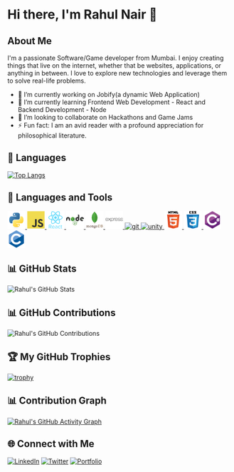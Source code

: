 # Hi there, I'm Rahul Nair 👋

## About Me

I'm a passionate Software/Game developer from Mumbai. I enjoy creating things that live on the internet, whether that be websites, applications, or anything in between. I love to explore new technologies and leverage them to solve real-life problems.

- 🔭 I’m currently working on Jobify(a dynamic Web Application)
- 🌱 I’m currently learning Frontend Web Development - React and Backend Development - Node
- 👯 I’m looking to collaborate on Hackathons and Game Jams
- ⚡ Fun fact: I am an avid reader with a profound appreciation for philosophical literature.

## 🌟 Languages
[![Top Langs](https://github-readme-stats.vercel.app/api/top-langs/?username=RahulNair2004&theme=tokyonight&layout=compact)](https://github.com/anuraghazra/github-readme-stats)

## 🚀 Languages and Tools

<p align="left">
  <a href="https://www.python.org" target="_blank" rel="noreferrer"> 
    <img src="https://raw.githubusercontent.com/devicons/devicon/master/icons/python/python-original.svg" alt="python" width="40" height="40"/> 
  </a>
  <a href="https://www.javascript.com" target="_blank" rel="noreferrer"> 
    <img src="https://raw.githubusercontent.com/devicons/devicon/master/icons/javascript/javascript-original.svg" alt="javascript" width="40" height="40"/> 
  </a>
  <a href="https://reactjs.org/" target="_blank" rel="noreferrer">
    <img src="https://raw.githubusercontent.com/devicons/devicon/master/icons/react/react-original-wordmark.svg" alt="react" width="40" height="40"/> 
  </a>
  <a href="https://nodejs.org" target="_blank" rel="noreferrer"> 
    <img src="https://raw.githubusercontent.com/devicons/devicon/master/icons/nodejs/nodejs-original-wordmark.svg" alt="nodejs" width="40" height="40"/> 
  </a>
  <a href="https://www.mongodb.com/" target="_blank" rel="noreferrer">
    <img src="https://raw.githubusercontent.com/devicons/devicon/master/icons/mongodb/mongodb-original-wordmark.svg" alt="mongodb" width="40" height="40"/> 
  </a>
  <a href="https://expressjs.com/" target="_blank" rel="noreferrer"> 
    <img src="https://raw.githubusercontent.com/devicons/devicon/master/icons/express/express-original-wordmark.svg" alt="express" width="40" height="40"/> 
  </a>
  <a href="https://git-scm.com/" target="_blank" rel="noreferrer"> 
    <img src="https://www.vectorlogo.zone/logos/git-scm/git-scm-icon.svg" alt="git" width="40" height="40"/> 
  </a>
  <a href="https://unity.com/" target="_blank" rel="noreferrer"> 
    <img src="https://www.vectorlogo.zone/logos/unity3d/unity3d-icon.svg" alt="unity" width="40" height="40"/> 
  </a>
  <a href="https://www.w3.org/html/" target="_blank" rel="noreferrer"> 
    <img src="https://raw.githubusercontent.com/devicons/devicon/master/icons/html5/html5-original-wordmark.svg" alt="html5" width="40" height="40"/> 
  </a>
  <a href="https://www.w3schools.com/css/" target="_blank" rel="noreferrer">
    <img src="https://raw.githubusercontent.com/devicons/devicon/master/icons/css3/css3-original-wordmark.svg" alt="css3" width="40" height="40"/>
  </a>
  <a href="https://docs.microsoft.com/en-us/dotnet/csharp/" target="_blank" rel="noreferrer"> 
    <img src="https://raw.githubusercontent.com/devicons/devicon/master/icons/csharp/csharp-original.svg" alt="csharp" width="40" height="40"/> 
  </a>
  <a href="https://www.cprogramming.com/" target="_blank" rel="noreferrer"> 
    <img src="https://raw.githubusercontent.com/devicons/devicon/master/icons/c/c-original.svg" alt="c" width="40" height="40"/> 
  </a>
</p>

## 📊 GitHub Stats

![Rahul's GitHub Stats](https://github-readme-stats.vercel.app/api?username=RahulNair2004&show_icons=true&theme=radical)

## 📊 GitHub Contributions

![Rahul's GitHub Contributions](https://github-readme-streak-stats.herokuapp.com?user=RahulNair2004&theme=radical)

## 🏆 My GitHub Trophies
[![trophy](https://github-profile-trophy.vercel.app/?username=RahulNair&theme=onedark&column=4&rank=S,AAA,AA,A)](https://github.com/ryo-ma/github-profile-trophy)

## 📊 Contribution Graph

[![Rahul's GitHub Activity Graph](https://github-readme-activity-graph.vercel.app/graph?username=RahulNair2004&theme=github)](https://github.com/RahulNair2004)

## 🌐 Connect with Me

[![LinkedIn](https://img.shields.io/badge/-LinkedIn-blue?style=flat-square&logo=linkedin&logoColor=white&link=https://www.linkedin.com/in/RahulNair2004/)](https://www.linkedin.com/in/RahulNair2004/) [![Twitter](https://img.shields.io/badge/-Twitter-1DA1F2?style=flat-square&logo=twitter&logoColor=white&link=https://twitter.com/RahulNair2004)](https://twitter.com/RahulNair2004) [![Portfolio](https://img.shields.io/badge/-Portfolio-black?style=flat-square&logo=react&logoColor=white&link=https://yourportfolio.com)](https://yourportfolio.com)


<!--START_SECTION:waka-->
<!--END_SECTION:waka-->

<!--
**RahulNair2004/RahulNair2004** is a ✨ special ✨ repository because its `README.md` (this file) appears on your GitHub profile.
You can click the Preview link to take a look at your changes.
-->
